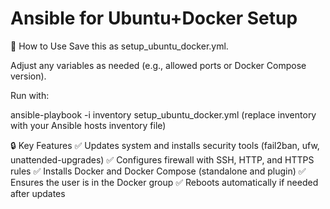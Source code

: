 # Ansible for Ubuntu+Docker Setup

🚀 How to Use
Save this as setup_ubuntu_docker.yml.

Adjust any variables as needed (e.g., allowed ports or Docker Compose version).

Run with:

ansible-playbook -i inventory setup_ubuntu_docker.yml
(replace inventory with your Ansible hosts inventory file)

🔒 Key Features
✅ Updates system and installs security tools (fail2ban, ufw, unattended-upgrades)
✅ Configures firewall with SSH, HTTP, and HTTPS rules
✅ Installs Docker and Docker Compose (standalone and plugin)
✅ Ensures the user is in the Docker group
✅ Reboots automatically if needed after updates
